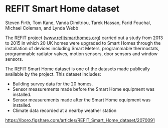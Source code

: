 # REFIT Smart Home dataset

Steven Firth, Tom Kane, Vanda Dimitriou, Tarek Hassan, Farid Fouchal, Michael Coleman, and Lynda Webb

The REFIT project (www.refitsmarthomes.org) carried out a study from 2013 to 2015 in which 20 UK homes were upgraded to Smart Homes through the installation of devices including Smart Meters, programmable thermostats, programmable radiator valves, motion sensors, door sensors and window sensors.

The REFIT Smart Home dataset is one of the datasets made publically available by the project. This dataset includes:
- Building survey data for the 20 homes.
- Sensor measurements made before the Smart Home equipment was installed.
- Sensor measurements made after the Smart Home equipment was installed.
- Climate data recorded at a nearby weather station

https://lboro.figshare.com/articles/REFIT_Smart_Home_dataset/2070091